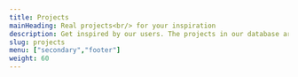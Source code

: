 ```yaml
---
title: Projects
mainHeading: Real projects<br/> for your inspiration
description: Get inspired by our users. The projects in our database are described in detail, but don't be shy to hack and improve. Don't forget to <a href = "mailto:ask@hardwario.com" target="_blank">share them with others</a>!
slug: projects
menu: ["secondary","footer"]
weight: 60
---
```

